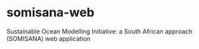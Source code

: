 # somisana-web
Sustainable Ocean Modelling Initiative: a South African approach (SOMISANA) web application
